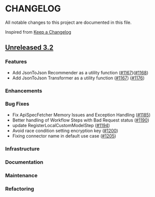 # CHANGELOG
All notable changes to this project are documented in this file.

Inspired from [Keep a Changelog](https://keepachangelog.com/en/1.1.0/)

## [Unreleased 3.2](https://github.com/opensearch-project/flow-framework/compare/3.1...HEAD)
### Features
- Add JsonToJson Recommender as a utility function ([#1167](https://github.com/opensearch-project/flow-framework/issues/1167))([#1168](https://github.com/opensearch-project/flow-framework/pull/1168))
- Add JsonToJson Transformer as a utility function ([#1167](https://github.com/opensearch-project/flow-framework/issues/1167)) ([#1176](https://github.com/opensearch-project/flow-framework/pull/1176))

### Enhancements
### Bug Fixes
- Fix ApiSpecFetcher Memory Issues and Exception Handling ([#1185](https://github.com/opensearch-project/flow-framework/pull/1185))
- Better handling of Workflow Steps with Bad Request status ([#1190](https://github.com/opensearch-project/flow-framework/pull/1190))
- update RegisterLocalCustomModelStep ([#1194](https://github.com/opensearch-project/flow-framework/pull/1194))
- Avoid race condition setting encryption key ([#1200](https://github.com/opensearch-project/flow-framework/pull/1200))
- Fixing connector name in default use case ([#1205](https://github.com/opensearch-project/flow-framework/pull/1205))

### Infrastructure
### Documentation
### Maintenance
### Refactoring
